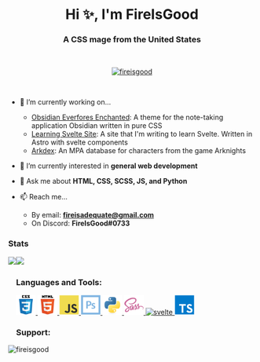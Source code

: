 <!---
FireIsGood/FireIsGood is a ✨ special ✨ repository because its `README.md` (this file) appears on your GitHub profile.
You can click the Preview link to take a look at your changes.
--->

<h1 align="center">Hi ✨, I'm FireIsGood</h1>
<h3 align="center">A CSS mage from the United States</h3>

<br>

<p align="center"> <a href="https://github.com/ryo-ma/github-profile-trophy"><img src="https://github-profile-trophy.vercel.app/?username=fireisgood&column=5&title=MultiLanguage,Commits,Stars,Issues,PullRequest" alt="fireisgood" /></a></p>

<br>

- 🔭 I’m currently working on...
  - [Obsidian Everfores Enchanted](https://github.com/FireIsGood/obsidian-everforest): A theme for the note-taking application Obsidian written in pure CSS
  - [Learning Svelte Site](https://github.com/FireIsGood/learning-svelte-site): A site that I'm writing to learn Svelte. Written in Astro with svelte components
  - [Arkdex](https://github.com/FireIsGood/arkdex): An MPA database for characters from the game Arknights

- 🌱 I’m currently interested in **general web development**

- 💬 Ask me about **HTML, CSS, SCSS, JS, and Python**

- 📫 Reach me...
  - By email: **fireisadequate@gmail.com**
  - On Discord: **FireIsGood#0733**

### Stats

<div>
  <img height="170" align="left" src="https://github-readme-stats.vercel.app/api?username=fireisgood&count_private=true&include_all_commits=true" />
  <img src="https://github-readme-stats.vercel.app/api/top-langs/?username=fireisgood&layout=compact" />
</div>


### Languages and Tools:
<p align="left"> <a href="https://www.w3schools.com/css/" target="_blank" rel="noreferrer"> <img src="https://raw.githubusercontent.com/devicons/devicon/master/icons/css3/css3-original-wordmark.svg" alt="css3" width="40" height="40"/> </a> <a href="https://www.w3.org/html/" target="_blank" rel="noreferrer"> <img src="https://raw.githubusercontent.com/devicons/devicon/master/icons/html5/html5-original-wordmark.svg" alt="html5" width="40" height="40"/> </a> <a href="https://developer.mozilla.org/en-US/docs/Web/JavaScript" target="_blank" rel="noreferrer"> <img src="https://raw.githubusercontent.com/devicons/devicon/master/icons/javascript/javascript-original.svg" alt="javascript" width="40" height="40"/> </a> <a href="https://www.photoshop.com/en" target="_blank" rel="noreferrer"> <img src="https://raw.githubusercontent.com/devicons/devicon/master/icons/photoshop/photoshop-line.svg" alt="photoshop" width="40" height="40"/> </a> <a href="https://www.python.org" target="_blank" rel="noreferrer"> <img src="https://raw.githubusercontent.com/devicons/devicon/master/icons/python/python-original.svg" alt="python" width="40" height="40"/> </a> <a href="https://sass-lang.com" target="_blank" rel="noreferrer"> <img src="https://raw.githubusercontent.com/devicons/devicon/master/icons/sass/sass-original.svg" alt="sass" width="40" height="40"/> </a> <a href="https://svelte.dev" target="_blank" rel="noreferrer"> <img src="https://upload.wikimedia.org/wikipedia/commons/1/1b/Svelte_Logo.svg" alt="svelte" width="40" height="40"/> </a> <a href="https://www.typescriptlang.org/" target="_blank" rel="noreferrer"> <img src="https://raw.githubusercontent.com/devicons/devicon/master/icons/typescript/typescript-original.svg" alt="typescript" width="40" height="40"/> </a> </p>


### Support:

<a href="https://ko-fi.com/fireisgood"> <img align="left" src="https://cdn.ko-fi.com/cdn/kofi3.png?v=3" height="50" width="210" alt="fireisgood" /></a>
